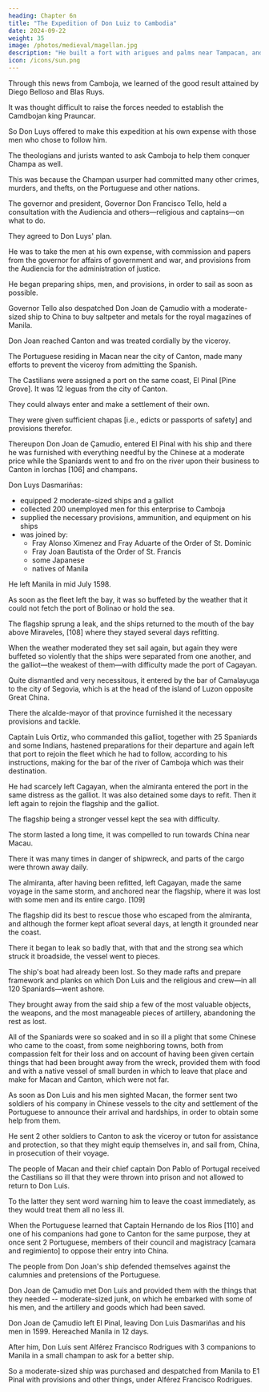 ```yaml
---
heading: Chapter 6n
title: "The Expedition of Don Luiz to Cambodia"
date: 2024-09-22
weight: 35
image: /photos/medieval/magellan.jpg
description: "He built a fort with arigues and palms near Tampacan, and founded a Spanish settlement which he named Murcia"
icon: /icons/sun.png
---
```



Through this news from Camboja, we learned of the good result attained by Diego Belloso and Blas Ruys. 

<!-- Don Luys Dasmariñas gaining encouragement in the enterprise that he had proposed, discussed it with greater warmth.  -->

It was thought difficult to raise the forces needed to establish the Camdbojan king Prauncar. 

So Don Luys offered to make this expedition at his own expense with those men who chose to follow him.

The theologians and jurists wanted to ask Camboja to help them conquer Champa as well.

<!--  were still raised as to the justification with which an entrance could be made into Camboja with armed forces for more than the protection of, and completion of establishing,  in his kingdom, and to leave preachers with him.

—it was said on Don Luys's behalf that after accomplishing the above, he would, with the necessary favor of the same king of Camboja, proceed to the neighboring kingdom of Champan and take possession of it for his Majesty. 

He would drive thence a usurper, the common enemy of all those kingdoms, who lorded over it, and who, from his fortress near the sea, sallied out against all navigators, plundering and capturing them.  -->


This was because the Champan usurper had committed many other crimes, murders, and thefts, on the Portuguese and other nations.

<!-- who were obliged to pass his coasts in their trading with, and voyages to, China, Macan, Xapon, and other kingdoms, concerning all of which sufficient testimony had been given. On account of all these reports, the theologians and jurists decided that the war against the ruler of Champan and the conquest of his lands was justifiable, and that this position was of no less importance to the Spaniards than that of Camboja. -->

The governor and president, Governor Don Francisco Tello, held a consultation with the Audiencia and others—religious and captains—on what to do. 

They agreed to Don Luys' plan. 

<!-- It was resolved that, since , the plan should be carried out. [105]  -->

<!-- Accordingly, an agreement was made with him on the above basis.  -->

He was to take the men at his own expense, with commission and papers from the governor for affairs of government and war, and provisions from the Audiencia for the administration of justice.

He began preparing ships, men, and provisions, in order to sail as soon as possible.

Governor Tello also despatched Don Joan de Çamudio with a moderate-sized ship to China to buy saltpeter and metals for the royal magazines of Manila.

 <!-- to obtain leave from the viceroy of Canton for the Spaniards to communicate and trade with his province.  -->

Don Joan reached Canton and was treated cordially by the viceroy.

<!-- his destination with good weather, and after stationing himself off the coast of Canton, sent certain of his company to the city with despatches for the tuton or viceroy.

When the viceroy heard of the arrival of the Spaniards and the reason thereof, he gave them audience, and  
 -->
The Portuguese residing in Macan near the city of Canton, made many efforts to prevent the viceroy from admitting the Spanish. 

<!-- , the conchifu, and other mandarins from admitting the Castilians of Manila into their country, alleging that the latter were pirates and evil-doers, who seized upon whatever kingdom and province they visited. 

They told them so many things that it would have sufficed to destroy them, had not the viceroy and mandarins looked at the matter dispassionately; for they knew the declaration of the Portuguese to be hate and enmity, and that these passions moved them to desire that the Castilians have no trade with China, for their own interests.  -->

<!-- The affair went so far, that, having been brought before a court of justice, silence was imposed upon the Portuguese of Macan, under penalty of severe corporal punishment; while  -->

The Castilians were assigned a port on the same coast, El Pinal [Pine Grove]. It was 12 leguas from the city of Canton.

They could always enter and make a settlement of their own.

They were given sufficient chapas [i.e., edicts or passports of safety] and provisions therefor. 

Thereupon Don Joan de Çamudio, entered El Pinal with his ship and there he was furnished with everything needful by the Chinese at a moderate price while the Spaniards went to and fro on the river upon their business to Canton in lorchas [106] and champans.

<!-- While the Spaniards were detained, in the said port they were always well received in the city and lodged in houses within its walls.

They went about the streets freely and armed, a thing which is new and unique in China in respect to foreigners.

This caused so great wonder and envy to the Portuguese (who are not so treated) that they tried with might and main to prevent it, even going so far as to come by night in boats from Macan to El Pinal to fire the ship of the Castilians.

This did not succeed, however, for, having been heard, the necessary resistance was made, and after that a good watch was always kept on board, until the ship having accomplished its business and object departed thence, much to the satisfaction of the Chinese, who gave the Spaniards chapas and documents for the future. -->

<!-- The ship returned to Manila at the start of 1599. -->



Don Luys Dasmariñas:
- equipped 2 moderate-sized ships and a galliot
- collected 200 unemployed men for this enterprise to Camboja
- supplied the necessary provisions, ammunition, and equipment on his ships
- was joined by:
  - Fray Alonso Ximenez and Fray Aduarte of the Order of St. Dominic
  - Fray Joan Bautista of the Order of St. Francis
  - some Japanese
  - natives of Manila

He left Manila in mid July 1598. 

<!-- [107] of the year ninety-eight. The weather was somewhat contrary as the seasons of the vendavals had set in, but his desire to accomplish his voyage, lose no time, and leave Manila, which was the greatest difficulty, caused him to disregard the weather; he thought that, once at sea, he would be able to stop on the coast in the port of Bolinao.

This plan did not succeed so well as Don Luis had anticipated, for,  -->

As soon as the fleet left the bay, it was so buffeted by the weather that it could not fetch the port of Bolinao or hold the sea. 

The flagship sprung a leak, and the ships returned to the mouth of the bay above Miraveles, [108] where they stayed several days refitting. 

When the weather moderated they set sail again, but again they were buffeted so violently that the ships were separated from one another, and the galliot—the weakest of them—with difficulty made the port of Cagayan.

Quite dismantled and very necessitous, it entered by the bar of Camalayuga to the city of Segovia, which is at the head of the island of Luzon opposite Great China. 

There the alcalde-mayor of that province furnished it the necessary provisions and tackle. 

Captain Luis Ortiz, who commanded this galliot, together with 25 Spaniards and some Indians, hastened preparations for their departure and again left that port to rejoin the fleet which he had to follow, according to his instructions, making for the bar of the river of Camboja which was their destination.

He had scarcely left Cagayan, when the almiranta entered the port in the same distress as the galliot. It was also detained some days to refit. Then it left again to rejoin the flagship and the galliot. 

The flagship being a stronger vessel kept the sea with difficulty.

The storm lasted a long time, it was compelled to run towards China near Macau.

<!-- The storm continued to rage so steadily that, without being able to meliorate its voyage, the ship was obliged to sail, amid high seas and cloudy weather, to certain small uninhabited islands on the coast of China below Macan.  -->

There it was many times in danger of shipwreck, and parts of the cargo were thrown away daily. 

The almiranta, after having been refitted, left Cagayan, made the same voyage in the same storm, and anchored near the flagship, where it was lost with some men and its entire cargo. [109]

The flagship did its best to rescue those who escaped from the almiranta, and although the former kept afloat several days, at length it grounded near the coast. 

There it began to leak so badly that, with that and the strong sea which struck it broadside, the vessel went to pieces. 

The ship's boat had already been lost. So they made rafts and prepare framework and planks on which Don Luis and the religious and crew—in all 120 Spaniards—went ashore.

They brought away from the said ship a few of the most valuable objects, the weapons, and the most manageable pieces of artillery, abandoning the rest as lost.

All of the Spaniards were so soaked and in so ill a plight that some Chinese who came to the coast, from some neighboring towns, both from compassion felt for their loss and on account of having been given certain things that had been brought away from the wreck, provided them with food and with a native vessel of small burden in which to leave that place and make for Macan and Canton, which were not far.

As soon as Don Luis and his men sighted Macan, the former sent two soldiers of his company in Chinese vessels to the city and settlement of the Portuguese to announce their arrival and hardships, in order to obtain some help from them.

He sent 2 other soldiers to Canton to ask the viceroy or tuton for assistance and protection, so that they might equip themselves in, and sail from, China, in prosecution of their voyage.

The people of Macan and their chief captain Don Pablo of Portugal received the Castilians so ill that they were thrown into prison and not allowed to return to Don Luis.

To the latter they sent word warning him to leave the coast immediately, as they would treat them all no less ill.

When the Portuguese learned that Captain Hernando de los Rios [110] and one of his companions had gone to Canton for the same purpose, they at once sent 2 Portuguese, members of their council and magistracy [camara and regimiento] to oppose their entry into China.

 <!-- by saying that they were robbers and pirates, and evil-doers, as they had said before of Don Joan de Çamudio, who at this time was with his ship in the port of El Pinal, as abovesaid. -->

<!-- In Canton, Captain Hernando de los Rios and his companion met Alferez Domingo de Artacho and other companions belonging to -->

The people from Don Joan's ship defended themselves against the calumnies and pretensions of the Portuguese.


<!-- who, on learning of the disaster of Don Luis's fleet and that it had been wrecked near by, came together and  -->


<!-- The result was that, as the main difficulty had been already overcome in the case of Don Joan, and the viceroy and mandarins were informed that all were from Manila, who Don Luis Dasmariñas was, and that he was going to Camboja with his fleet, they received him with the same good-will with which they had received Don Joan de Çamudio, and gave him permission to enter the port of E1 Pinal with him. -->

Don Joan de Çamudio met Don Luis and provided them with the things that they needed -- moderate-sized junk, on which he embarked with some of his men, and the artillery and goods which had been saved.

<!-- With Don Joan's assistance, Don Luis at once bought a strong,   -->

<!-- He enjoyed the same advantages in that port as the Spaniards of Don Joan de Çamudio's ship. 

He intended to remain there until, having sent news to Manila, ships and the other necessary things for pursuing his voyage thence to Camboja, should be sent him, in respect to which Don Luis would never allow himself to show any discouragement or loss of resolution. -->

Don Joan de Çamudio left El Pinal, leaving Don Luis Dasmariñas and his men in 1599. Hereached Manila in 12 days.

After him, Don Luis sent Alférez Francisco Rodrigues with 3 companions to Manila in a small champan to ask for a better ship. 


<!-- to beg the governor and his supporters for help and assistance in his present emergency, a vessel, and what was needful to continue the expedition that he had begun.  -->

<!-- In Manila, the news of Don Luis's loss and of the conditions to which he was reduced, was learned both from Don Joan de Çamudio and from Alférez Francisco Rodrigues, who reached Manila after the former.

Seeing that it was impossible for Don Luis to continue the voyage to Camboja, and that there was neither property nor substance with which to equip him again, nor the time for it,  -->

So a moderate-sized ship was purchased and despatched from Manila to E1 Pinal with provisions and other things, under Alférez Francisco Rodrigues.

<!-- , who was accompanied by some soldiers of whom he was captain and leader. -->

